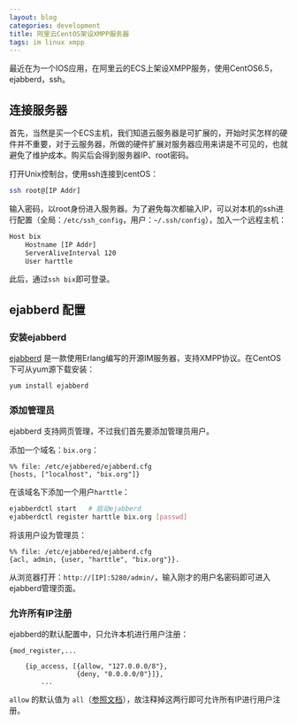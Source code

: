 ```yaml
---
layout: blog
categories: development
title: 阿里云CentOS架设XMPP服务器
tags: im linux xmpp
---
```


最近在为一个IOS应用，在阿里云的ECS上架设XMPP服务，使用CentOS6.5，ejabberd，ssh。

## 连接服务器

首先，当然是买一个ECS主机，我们知道云服务器是可扩展的，开始时买怎样的硬件并不重要，对于云服务器，所做的硬件扩展对服务器应用来讲是不可见的，也就避免了维护成本。购买后会得到服务器IP、root密码。

打开Unix控制台，使用ssh连接到centOS：

```bash
ssh root@[IP Addr]
```

输入密码，以root身份进入服务器。为了避免每次都输入IP，可以对本机的ssh进行配置（全局：`/etc/ssh_config`，用户：`~/.ssh/config`），加入一个远程主机：

```bash
Host bix
    Hostname [IP Addr]
    ServerAliveInterval 120
    User harttle
```

此后，通过`ssh bix`即可登录。

## ejabberd 配置

### 安装ejabberd

[ejabberd](http://www.process-one.net/en/ejabberd) 是一款使用Erlang编写的开源IM服务器，支持XMPP协议。在CentOS下可从yum源下载安装：

```bash
yum install ejabberd
```

### 添加管理员

ejabberd 支持网页管理，不过我们首先要添加管理员用户。

添加一个域名：`bix.org`：

```
%% file: /etc/ejabbered/ejabberd.cfg
{hosts, ["localhost", "bix.org"]}
```

在该域名下添加一个用户`harttle`：

```bash
ejabberdctl start   # 启动ejabberd
ejabberdctl register harttle bix.org [passwd]
```

将该用户设为管理员：

```
%% file: /etc/ejabbered/ejabberd.cfg
{acl, admin, {user, "harttle", "bix.org"}}.
```

从浏览器打开：`http://[IP]:5280/admin/`，输入刚才的用户名密码即可进入ejabberd管理页面。


### 允许所有IP注册

ejabberd的默认配置中，只允许本机进行用户注册：

```
{mod_register,...

    {ip_access, [{allow, "127.0.0.0/8"},
                 {deny, "0.0.0.0/0"}]},
        ...
```

`allow` 的默认值为 `all`（[参照文档](http://www.process-one.net/docs/ejabberd/guide_en.html#modregister)），故注释掉这两行即可允许所有IP进行用户注册。
